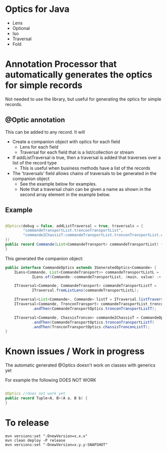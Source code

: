 # Optics for Java

* Lens
* Optional
* Iso
* Traversal
* Fold

# Annotation Processor that automatically generates the optics for simple records
Not needed to use the library, but useful for generating the optics for simple records.

## @Optic annotation

This can be added to any record. It will

* Create a companion object with optics for each field
    * Lens for each field
    * Traversal for each field that is a list/collection or stream
* If addListTraversal is true, then a traversal is added that traverses over a list of the record type
    * This is useful when business methods have a list of the records
* The 'traversals' field allows chains of traversals to be generated in the companion object
    * See the example below for examples.
    * Note that a traversal chain can be given a name as shown in the second array element in the example below.

## Example

```java

@Optics(debug = false, addListTraversal = true, traversals = {
        "commandeTransportList.tronconTransportList",
        "commande2ChassisT:commandeTransportList.tronconTransportList.chassisTronconList"
})
public record Commande(List<CommandeTransport> commandeTransportList) {
}
```

This generated the companion object:

```java
public interface CommandeOptics extends IGeneratedOptics<Commande> {
    ILens<Commande, List<CommandeTransport>> commandeTransportListL =
            ILens.of(Commande::commandeTransportList, (main, value) -> new Commande(value));

    ITraversal<Commande, CommandeTransport> commandeTransportListT =
            ITraversal.fromListLens(commandeTransportListL);

    ITraversal<List<Commande>, Commande> listT = ITraversal.listTraversal();
    ITraversal<Commande, TronconTransport> commandeTransportList_tronconTransportListT = CommandeOptics.commandeTransportListT
            .andThen(CommandeTransportOptics.tronconTransportListT);

    ITraversal<Commande, ChassisTroncon> commande2ChassisT = CommandeOptics.commandeTransportListT
            .andThen(CommandeTransportOptics.tronconTransportListT)
            .andThen(TronconTransportOptics.chassisTronconListT);
}
``` 

# Known issues / Work in progress

The automatic generated @Optics doesn't work on classes with generics yet

For example the following DOES NOT WORK

```java

@Optics //does not work yet 
public record Tuple<A, B>(A a, B b) {
}
```

# To release

```shell
mvn versions:set "-DnewVersion=x.x.x"
mvn clean deploy -P release
mvn versions:set "-DnewVersion=x.y.y-SNAPSHOT"
```

